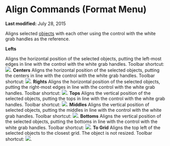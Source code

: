 
# Align Commands (Format Menu)

 **Last modified:** July 28, 2015

Aligns selected  [objects](b8bdf64f-5920-1ae9-16d0-b26d09524a30.md) with each other using the control with the white grab handles as the reference.

 **Lefts**

Aligns the horizontal position of the selected objects, putting the left-most edges in line with the control with the white grab handles.
Toolbar shortcut: 
![](../images/tbr_all_ZA01201672.gif).
 **Centers**
Aligns the horizontal position of the selected objects, putting the centers in line with the control with the white grab handles.
Toolbar shortcut: 
![](../images/tbr_alc_ZA01201671.gif).
 **Rights**
Aligns the horizontal position of the selected objects, putting the right-most edges in line with the control with the white grab handles.
Toolbar shortcut: 
![](../images/tbr_alr_ZA01201674.gif).
 **Tops**
Aligns the vertical position of the selected objects, putting the tops in line with the control with the white grab handles.
Toolbar shortcut: 
![](../images/tbr_alt_ZA01201675.gif).
 **Middles**
Aligns the vertical position of selected objects, putting the middles in line with the control with the white grab handles.
Toolbar shortcut: 
![](../images/tbr_alm_ZA01201673.gif).
 **Bottoms**
Aligns the vertical position of the selected objects, putting the bottoms in line with the control with the white grab handles.
Toolbar shortcut: 
![](../images/tbr_alb_ZA01201670.gif).
 **To Grid**
Aligns the top left of the selected objects to the closest grid. The object is not resized.
Toolbar shortcut: 
![](../images/tbr_altg_ZA01201676.gif).
